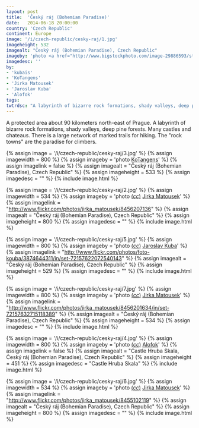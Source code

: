```yaml
---
layout: post
title:  'Český ráj (Bohemian Paradise)'
date:   2014-06-18 20:00:00
country: 'Czech Republic'
continent: Europe
image: '/i/czech-republic/cesky-raj/1.jpg'
imageheight: 532
imagealt: "Český ráj (Bohemian Paradise), Czech Republic"
imageby: 'photo <a href="http://www.bigstockphoto.com/image-29886593/stock-photo-cesky-raj-sandstone-cliffs-prachovske-skaly">kubais</a>'
imagedesc: ''
by:
- 'kubais'
- 'KoTangens'
- 'Jirka Matousek'
- 'Jaroslav Kuba'
- 'Alofok'
tags:
twtrdsc: "A labyrinth of bizarre rock formations, shady valleys, deep pine forests. Many castles and chateaus."
---
```

A protected area about 90 kilometers north-east of Prague. A labyrinth of bizarre rock formations, shady valleys, deep pine forests. Many castles and chateaus. There is a large network of marked trails for hiking. The "rock towns" are the paradise for climbers. 

<!-- img -->
{% assign image = '/i/czech-republic/cesky-raj/3.jpg' %}
{% assign imagewidth = 800 %}
{% assign imageby = 'photo <a href="http://www.bigstockphoto.com/image-62673806/stock-photo-rock-town-in-bohemian-paradise">KoTangens</a>' %}
{% assign imagelink = false %}
{% assign imagealt = "Český ráj (Bohemian Paradise), Czech Republic" %}
{% assign imageheight = 533 %}
{% assign imagedesc = "" %}
{% include image.html %}

{% assign image = '/i/czech-republic/cesky-raj/2.jpg' %}
{% assign imagewidth = 534 %}
{% assign imageby = 'photo <a title="License: Attribution 2.0 Generic" href="https://creativecommons.org/licenses/by/2.0/">(<em>cc</em>)</a> <a href="http://www.flickr.com/photos/jirka_matousek/8456207136">Jirka Matousek</a>' %}
{% assign imagelink = "http://www.flickr.com/photos/jirka_matousek/8456207136" %}
{% assign imagealt = "Český ráj (Bohemian Paradise), Czech Republic" %}
{% assign imageheight = 800 %}
{% assign imagedesc = "" %}
{% include image.html %}

{% assign image = '/i/czech-republic/cesky-raj/5.jpg' %}
{% assign imagewidth = 800 %}
{% assign imageby = 'photo <a title="License: Attribution 2.0 Generic" href="https://creativecommons.org/licenses/by/2.0/">(<em>cc</em>)</a> <a href="http://www.flickr.com/photos/foto-kouba/3874644311/in/set-72157622072540143">Jaroslav Kuba</a>' %}
{% assign imagelink = "http://www.flickr.com/photos/foto-kouba/3874644311/in/set-72157622072540143" %}
{% assign imagealt = "Český ráj (Bohemian Paradise), Czech Republic" %}
{% assign imageheight = 529 %}
{% assign imagedesc = "" %}
{% include image.html %}

{% assign image = '/i/czech-republic/cesky-raj/7.jpg' %}
{% assign imagewidth = 800 %}
{% assign imageby = 'photo <a title="License: Attribution 2.0 Generic" href="https://creativecommons.org/licenses/by/2.0/">(<em>cc</em>)</a> <a href="http://www.flickr.com/photos/jirka_matousek/8456201634/in/set-72157632715118389">Jirka Matousek</a>' %}
{% assign imagelink = "http://www.flickr.com/photos/jirka_matousek/8456201634/in/set-72157632715118389" %}
{% assign imagealt = "Český ráj (Bohemian Paradise), Czech Republic" %}
{% assign imageheight = 534 %}
{% assign imagedesc = "" %}
{% include image.html %}

{% assign image = '/i/czech-republic/cesky-raj/4.jpg' %}
{% assign imagewidth = 800 %}
{% assign imageby = 'photo <a title="License: Attribution-ShareAlike 3.0 Unported" href="http://creativecommons.org/licenses/by-sa/3.0/deed.en">(<em>cc</em>)</a> <a href="http://commons.wikimedia.org/wiki/File:Hrubice_a_Trosky.jpg">Alofok</a>' %}
{% assign imagelink = false %}
{% assign imagealt = "Castle Hruba Skala, Český ráj (Bohemian Paradise), Czech Republic" %}
{% assign imageheight = 451 %}
{% assign imagedesc = "Castle Hruba Skala" %}
{% include image.html %}

{% assign image = '/i/czech-republic/cesky-raj/6.jpg' %}
{% assign imagewidth = 534 %}
{% assign imageby = 'photo <a title="License: Attribution 2.0 Generic" href="https://creativecommons.org/licenses/by/2.0/">(<em>cc</em>)</a> <a href="http://www.flickr.com/photos/jirka_matousek/8455102119">Jirka Matousek</a>' %}
{% assign imagelink = "http://www.flickr.com/photos/jirka_matousek/8455102119" %}
{% assign imagealt = "Český ráj (Bohemian Paradise), Czech Republic" %}
{% assign imageheight = 800 %}
{% assign imagedesc = "" %}
{% include image.html %}

